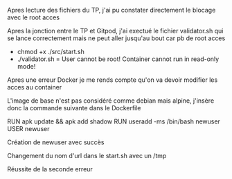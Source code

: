 Apres lecture des fichiers du TP, j'ai pu constater directement le blocage avec le root acces

Apres la jonction entre le TP et Gitpod, j'ai exectué le fichier validator.sh qui se lance correctement mais ne peut aller jusqu'au bout car pb de root acces

- chmod +x ./src/start.sh
- ./validator.sh
= User cannot be root!
Container cannot run in read-only mode!

Apres une erreur Docker je me rends compte qu'on va devoir modifier les acces au container

L'image de base n'est pas considéré comme debian mais alpine, j'insère donc la commande suivante dans le Dockerfile

RUN apk update && apk add shadow
RUN useradd -ms /bin/bash newuser
USER newuser

Création de newuser avec succès

Changement du nom d'url dans le start.sh avec un /tmp 

Réussite de la seconde erreur
